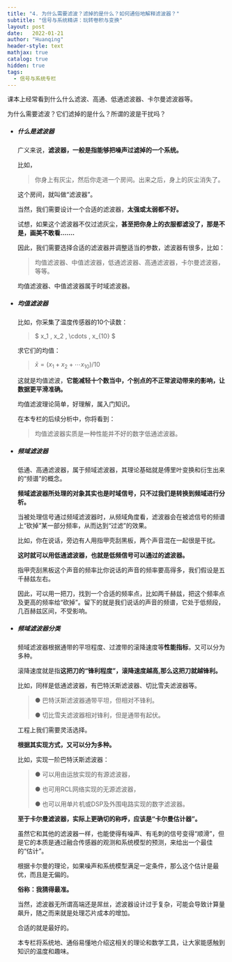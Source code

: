 ```yaml
---
title: "4. 为什么需要滤波？滤掉的是什么？如何通俗地解释滤波器？"
subtitle: "信号与系统精讲：玩转卷积与变换"
layout: post
date:   2022-01-21
author: "Huanqing"
header-style: text
mathjax: true
catalog: true
hidden: true
tags:
  - 信号与系统专栏
---
```



课本上经常看到什么什么滤波、高通、低通滤波器、卡尔曼滤波器等。

为什么需要滤波？它们滤掉的是什么？所谓的波是干扰吗？



- ##### 什么是滤波器

  广义来说，**滤波器，一般是指能够把噪声过滤掉的一个系统。**

  比如，

  > 你身上有灰尘，然后你走进一个房间。出来之后，身上的灰尘消失了。

  这个房间，就叫做“滤波器”。

  当然，我们需要设计一个合适的滤波器，**太强或太弱都不好。**

  试想，如果这个滤波器不仅过滤灰尘，**甚至把你身上的衣服都滤没了，那是不是，画美不敢看..…..**

  因此，我们需要选择合适的滤波器并调整适当的参数，滤波器有很多，比如：

  > 均值滤波器、中值滤波器，低通滤波器、高通滤波器，卡尔曼滤波器，等等。

  均值滤波器、中值滤波器属于时域滤波器。

  

- ##### 均值滤波器

  比如，你采集了温度传感器的10个读数：

  >  $ x_1 , x_2 , \cdots , x_{10} $ 

  求它们的均值：

  >  $\bar{x}=\left(x_{1}+x_{2}+\cdots x_{10}\right) / 10$ 

  这就是均值滤波，**它能减轻十个数当中，个别点的不正常波动带来的影响，让数据更平滑准确。**

  均值滤波理论简单，好理解，属入门知识。

  在本专栏的后续分析中，你将看到：

  > 均值滤波器实质是一种性能并不好的数字低通滤波器。

  

- ##### 频域滤波器

  低通、高通滤波器，属于频域滤波器，其理论基础就是傅里叶变换和衍生出来的“频谱”的概念。

  **频域滤波器所处理的对象其实也是时域信号，只不过我们是转换到频域进行分析。**

  当被处理信号通过频域滤波器时，从频域角度看，滤波器会在被滤信号的频谱上“砍掉”某一部分频率，从而达到“过滤”的效果。

  比如，你在说话，旁边有人用指甲壳刮黑板，两个声音混在一起很是干扰。

  **这时就可以用低通滤波器，**也就是**低频信号可以通过的滤波器。**

  指甲壳刮黑板这个声音的频率比你说话的声音的频率要高得多，我们假设是五千赫兹左右。

  因此，可以用一把刀，找到一个合适的频率点，比如两千赫兹，把这个频率点及更高的频率给“砍掉”。留下的就是我们说话的声音的频谱，它处于低频段，几百赫兹区间，不受影响。

  

- ##### 频域滤波器分类

  频域滤波器根据通带的平坦程度、过渡带的滚降速度等**性能指标**，又可以分为多种。

  滚降速度就是指**这把刀的“锋利程度”，滚降速度越高,那么这把刀就越锋利。**

  比如，同样是低通滤波器，有巴特沃斯滤波器、切比雪夫滤波器等。

  > ● 巴特沃斯滤波器通带平坦，但相对不锋利。
  >
  > ● 切比雪夫滤波器相对锋利，但是通带有起伏。

  工程上我们需要灵活选择。

  **根据其实现方式，又可以分为多种。**

  比如，实现一阶巴特沃斯滤波器：

  > ● 可以用由运放实现的有源滤波器，
  >
  > ● 也可用RCL网络实现的无源滤波器，
  >
  > ● 也可以用单片机或DSP及外围电路实现的数字滤波器。

  **至于卡尔曼滤波器，实际上更确切的称呼，应该是“卡尔曼估计器”。**

  虽然它和其他的滤波器一样，也能使得有噪声、有毛刺的信号变得“顺滑”，但是它的本质是通过融合传感器的观测和系统模型的预测，来给出一个最佳的“估计”。

  根据卡尔曼的理论，如果噪声和系统模型满足一定条件，那么这个估计是最优，而且是无偏的。

  **俗称：我猜得最准。**

  当然，滤波器无所谓高端还是屌丝，滤波器设计过于复杂，可能会导致计算量飙升，随之而来就是处理芯片成本的增加。

  合适的就是最好的。
  
  本专栏将系统地、通俗易懂地介绍这相关的理论和数学工具，让大家能感触到知识的温度和趣味。

